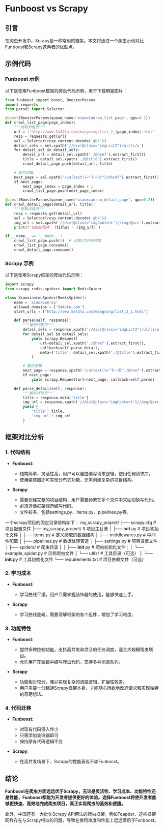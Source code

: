 # Funboost vs Scrapy

## 引言
在爬虫开发中，Scrapy是一种常用的框架。本文将通过一个爬虫示例对比Funboost和Scrapy这两者的优缺点。

## 示例代码
### Funboost 示例
以下是使用Funboost框架的爬虫代码示例，用于下载明星图片：

```python
from funboost import boost, BoosterParams
import requests
from parsel import Selector

@boost(BoosterParams(queue_name='xiaoxianrou_list_page', qps=0.2))
def crawl_list_page(page_index):
    """爬取列表页"""
    url = f'http://www.5442tu.com/mingxing/list_2_{page_index}.html'
    resp = requests.get(url)
    sel = Selector(resp.content.decode('gbk'))
    detail_sels = sel.xpath('//div[@class="imgList2"]/ul/li/a')
    for detail_sel in detail_sels:
        detail_url = detail_sel.xpath('./@href').extract_first()
        title = detail_sel.xpath('./@title').extract_first()
        crawl_detail_page.push(detail_url, title)

    # 翻页逻辑
    next_page = sel.xpath('//a[text()="下一页"]/@href').extract_first()
    if next_page:
        next_page_index = page_index + 1
        crawl_list_page.push(next_page_index)

@boost(BoosterParams(queue_name='xiaoxianrou_detail_page', qps=0.2))
def crawl_detail_page(detail_url, title):
    """爬取详情页"""
    resp = requests.get(detail_url)
    sel = Selector(resp.content.decode('gbk'))
    img_url = sel.xpath('//div[@class="imgContent"]//img/@src').extract_first()
    print(f'获取到图片: {title} - {img_url}')

if __name__ == '__main__':
    crawl_list_page.push(1)  # 从第1页开始爬取
    crawl_list_page.consume()
    crawl_detail_page.consume()
```

### Scrapy 示例
以下是使用Scrapy框架的爬虫代码示例：

```python
import scrapy
from scrapy_redis.spiders import RedisSpider

class XiaoxianrouSpider(RedisSpider):
    name = 'xiaoxianrou'
    allowed_domains = ['5442tu.com']
    start_urls = ["http://www.5442tu.com/mingxing/list_2_1.html"]

    def parse(self, response):
        """解析列表页"""
        detail_sels = response.xpath('//div[@class="imgList2"]/ul/li/a')
        for detail_sel in detail_sels:
            yield scrapy.Request(
                url=detail_sel.xpath('./@href').extract_first(),
                callback=self.parse_detail,
                meta={'title': detail_sel.xpath('./@title').extract_first()}
            )

        # 翻页逻辑
        next_page = response.xpath('//a[text()="下一页"]/@href').extract_first()
        if next_page:
            yield scrapy.Request(url=next_page, callback=self.parse)

    def parse_detail(self, response):
        """解析详情页"""
        title = response.meta['title']
        img_url = response.xpath('//div[@class="imgContent"]//img/@src').extract_first()
        yield {
            'title': title,
            'img_url': img_url
        }
```

## 框架对比分析

### 1. 代码结构
- **Funboost**: 
  - 结构简单，灵活性高，用户可以自由编写请求逻辑，使用任何请求库。
  - 使用装饰器即可实现分布式功能，无需创建复杂的项目结构。

- **Scrapy**: 
  - 需要创建完整的项目结构，用户需要频繁在多个文件中来回切换写代码。
  - 必须遵循框架规范编写代码。
  - 文件较多，包括settings.py、items.py、pipelines.py等。

一个scrapy项目的固定目录结构如下：
  my_scrapy_project/
├── scrapy.cfg                # 项目配置文件
├── my_scrapy_project/        # 项目主目录
│   ├── __init__.py           # 项目初始化文件
│   ├── items.py              # 定义爬取的数据结构
│   ├── middlewares.py        # 中间件配置
│   ├── pipelines.py          # 数据处理管道
│   ├── settings.py           # 项目设置文件
│   ├── spiders/              # 爬虫目录
│   │   ├── __init__.py       # 爬虫初始化文件
│   │   └── example_spider.py # 示例爬虫文件
│   └── utils/                # 工具目录（可选）
│       └── __init__.py       # 工具初始化文件
└── requirements.txt          # 项目依赖文件（可选）

### 2. 学习成本
- **Funboost**:
  - 学习曲线平缓，用户只需掌握装饰器的使用，能够快速上手。

- **Scrapy**:
  - 学习曲线陡峭，需要理解框架的各个组件，增加了学习难度。

### 3. 功能特性
- **Funboost**:
  - 提供多种控制功能，支持高并发和灵活的任务调度，适合大规模爬虫项目。
  - 允许用户在函数中编写爬虫代码，支持多种消息队列。

- **Scrapy**:
  - 功能相对较弱，难以实现复杂的调度逻辑，扩展性较差。
  - 用户需要十分精通Scrapy框架本身，才能随心所欲地改造请求和实现独特的奇葩想法。

### 4. 代码迁移
- **Funboost**:
  - 对现有代码侵入性小
  - 只需添加装饰器即可
  - 保持原有代码逻辑不变

- **Scrapy**:
  - 在高并发场景下，Scrapy的性能表现不如Funboost。

## 结论
**Funboost在爬虫方面远远优于Scrapy，无论是灵活性、学习成本、功能特性还是性能，Funboost都能为开发者提供更好的体验。选择Funboost将使开发者能够更快速、高效地完成爬虫项目，真正实现爬虫的高效和便捷。**

此外，中国还有一大批仿Scrapy API用法的爬虫框架，例如Feapder，这些框架同样存在与Scrapy相似的问题，导致在使用难度和性能上远远落后于Funboost。
